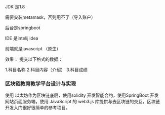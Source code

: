 JDK 是1.8

需要安装metamask，否则用不了（导入账户）

后台是springboot

IDE 是intelij idea

前端就是javascript （原生）

效果：
提交以下格式的数据：

1.科目名称
2.科目内容（介绍）
3.科目成绩

### 区块链教育教学平台设计与实现

使用 以太坊作为区块链底层，使用solidity 开发智能合约，使用SpringBoot 开发网站页面服务端，使用 JavaScript 的 web3.js 库提供与去区块链的交互，区块链开发入门很好很简单的参考项目。
